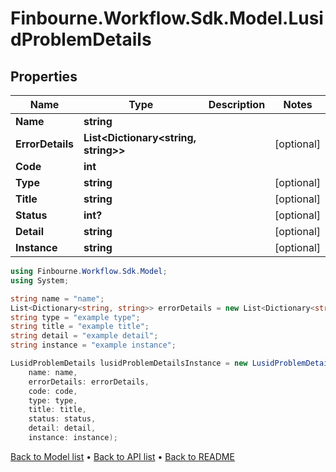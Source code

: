 # Finbourne.Workflow.Sdk.Model.LusidProblemDetails

## Properties

Name | Type | Description | Notes
------------ | ------------- | ------------- | -------------
**Name** | **string** |  | 
**ErrorDetails** | **List&lt;Dictionary&lt;string, string&gt;&gt;** |  | [optional] 
**Code** | **int** |  | 
**Type** | **string** |  | [optional] 
**Title** | **string** |  | [optional] 
**Status** | **int?** |  | [optional] 
**Detail** | **string** |  | [optional] 
**Instance** | **string** |  | [optional] 

```csharp
using Finbourne.Workflow.Sdk.Model;
using System;

string name = "name";
List<Dictionary<string, string>> errorDetails = new List<Dictionary<string, string>>();
string type = "example type";
string title = "example title";
string detail = "example detail";
string instance = "example instance";

LusidProblemDetails lusidProblemDetailsInstance = new LusidProblemDetails(
    name: name,
    errorDetails: errorDetails,
    code: code,
    type: type,
    title: title,
    status: status,
    detail: detail,
    instance: instance);
```

[Back to Model list](../README.md#documentation-for-models) &#8226; [Back to API list](../README.md#documentation-for-api-endpoints) &#8226; [Back to README](../README.md)
